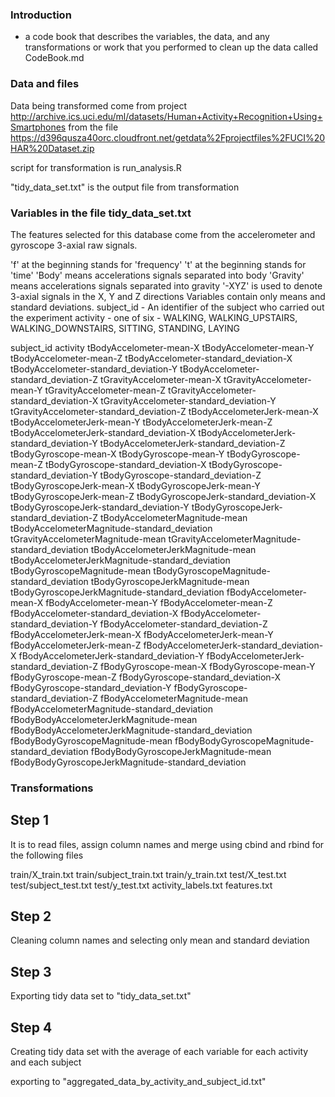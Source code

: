 ### Introduction 

- a code book that describes the variables, the data, and any transformations or work that you performed to clean up the data called CodeBook.md

### Data and files

Data being transformed come from project http://archive.ics.uci.edu/ml/datasets/Human+Activity+Recognition+Using+Smartphones
from the file https://d396qusza40orc.cloudfront.net/getdata%2Fprojectfiles%2FUCI%20HAR%20Dataset.zip

script for transformation is run_analysis.R

"tidy_data_set.txt" is the output file from transformation

### Variables in the file tidy_data_set.txt

The features selected for this database come from the accelerometer and gyroscope 3-axial raw signals. 

'f' at the beginning stands for 'frequency'
't' at the beginning stands for 'time'
'Body' means accelerations signals separated into body
'Gravity' means accelerations signals separated into gravity
'-XYZ' is used to denote 3-axial signals in the X, Y and Z directions
Variables contain only means and standard deviations.
subject_id - An identifier of the subject who carried out the experiment
activity - one of six - WALKING, WALKING_UPSTAIRS, WALKING_DOWNSTAIRS, SITTING, STANDING, LAYING

subject_id
activity
tBodyAccelometer-mean-X
tBodyAccelometer-mean-Y
tBodyAccelometer-mean-Z
tBodyAccelometer-standard_deviation-X
tBodyAccelometer-standard_deviation-Y
tBodyAccelometer-standard_deviation-Z
tGravityAccelometer-mean-X
tGravityAccelometer-mean-Y
tGravityAccelometer-mean-Z
tGravityAccelometer-standard_deviation-X
tGravityAccelometer-standard_deviation-Y
tGravityAccelometer-standard_deviation-Z
tBodyAccelometerJerk-mean-X
tBodyAccelometerJerk-mean-Y
tBodyAccelometerJerk-mean-Z
tBodyAccelometerJerk-standard_deviation-X
tBodyAccelometerJerk-standard_deviation-Y
tBodyAccelometerJerk-standard_deviation-Z
tBodyGyroscope-mean-X
tBodyGyroscope-mean-Y
tBodyGyroscope-mean-Z
tBodyGyroscope-standard_deviation-X
tBodyGyroscope-standard_deviation-Y
tBodyGyroscope-standard_deviation-Z
tBodyGyroscopeJerk-mean-X
tBodyGyroscopeJerk-mean-Y
tBodyGyroscopeJerk-mean-Z
tBodyGyroscopeJerk-standard_deviation-X
tBodyGyroscopeJerk-standard_deviation-Y
tBodyGyroscopeJerk-standard_deviation-Z
tBodyAccelometerMagnitude-mean
tBodyAccelometerMagnitude-standard_deviation
tGravityAccelometerMagnitude-mean
tGravityAccelometerMagnitude-standard_deviation
tBodyAccelometerJerkMagnitude-mean
tBodyAccelometerJerkMagnitude-standard_deviation
tBodyGyroscopeMagnitude-mean
tBodyGyroscopeMagnitude-standard_deviation
tBodyGyroscopeJerkMagnitude-mean
tBodyGyroscopeJerkMagnitude-standard_deviation
fBodyAccelometer-mean-X
fBodyAccelometer-mean-Y
fBodyAccelometer-mean-Z
fBodyAccelometer-standard_deviation-X
fBodyAccelometer-standard_deviation-Y
fBodyAccelometer-standard_deviation-Z
fBodyAccelometerJerk-mean-X
fBodyAccelometerJerk-mean-Y
fBodyAccelometerJerk-mean-Z
fBodyAccelometerJerk-standard_deviation-X
fBodyAccelometerJerk-standard_deviation-Y
fBodyAccelometerJerk-standard_deviation-Z
fBodyGyroscope-mean-X
fBodyGyroscope-mean-Y
fBodyGyroscope-mean-Z
fBodyGyroscope-standard_deviation-X
fBodyGyroscope-standard_deviation-Y
fBodyGyroscope-standard_deviation-Z
fBodyAccelometerMagnitude-mean
fBodyAccelometerMagnitude-standard_deviation
fBodyBodyAccelometerJerkMagnitude-mean
fBodyBodyAccelometerJerkMagnitude-standard_deviation
fBodyBodyGyroscopeMagnitude-mean
fBodyBodyGyroscopeMagnitude-standard_deviation
fBodyBodyGyroscopeJerkMagnitude-mean
fBodyBodyGyroscopeJerkMagnitude-standard_deviation

### Transformations

## Step 1

It is to read files, assign column names and merge using cbind and rbind for the following files

train/X_train.txt
train/subject_train.txt
train/y_train.txt
test/X_test.txt
test/subject_test.txt
test/y_test.txt
activity_labels.txt
features.txt

## Step 2

Cleaning column names and selecting only mean and standard deviation

## Step 3

Exporting tidy data set to "tidy_data_set.txt"

## Step 4

Creating tidy data set with the average of each variable for each activity and each subject

exporting to "aggregated_data_by_activity_and_subject_id.txt"
